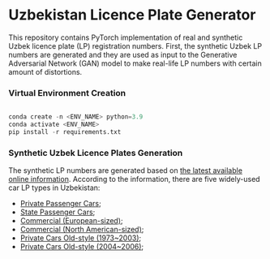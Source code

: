 # Uzbekistan Licence Plate Generator

This repository contains PyTorch implementation of real and synthetic Uzbek licence plate (LP) registration numbers. First, the synthetic Uzbek LP numbers are generated and they are used as input to the Generative Adversarial Network (GAN) model to make real-life LP numbers with certain amount of distortions.

### Virtual Environment Creation

```python

conda create -n <ENV_NAME> python=3.9
conda activate <ENV_NAME>
pip install -r requirements.txt

```

### Synthetic Uzbek Licence Plates Generation
The synthetic LP numbers are generated based on [the latest available online information](https://en.wikipedia.org/wiki/Vehicle_registration_plates_of_Uzbekistan). According to the information, there are five widely-used car LP types in Uzbekistan:

* [Private Passenger Cars](https://en.wikipedia.org/wiki/Vehicle_registration_plates_of_Uzbekistan#/media/File:Pelak_shakhsi-UZ.png);
* [State Passenger Cars](https://en.wikipedia.org/wiki/Vehicle_registration_plates_of_Uzbekistan#/media/File:Pelak_dolati-UZ.png);
* [Commercial (European-sized)](https://upload.wikimedia.org/wikipedia/commons/e/e2/Plak-Tejari-KOR.png);
* [Commercial (North American-sized)](https://upload.wikimedia.org/wikipedia/commons/6/6f/Plak-Tejari-335x170-KOR.png);
* [Private Cars Old-style (1973~2003)](https://upload.wikimedia.org/wikipedia/commons/9/9c/ROK_Vehicle_Registration_Plate_for_Private_Passenger_Car_-_Daegu%281996-2004%29.jpg);
* [Private Cars Old-style (2004~2006)](https://en.wikipedia.org/wiki/File:ROK_Vehicle_Registration_Plate_for_Private_Passenger_Car(2004-2006).jpg);
